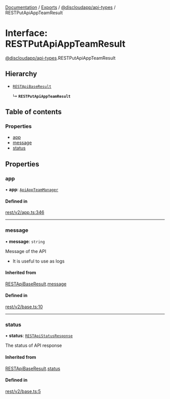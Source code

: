 [Documentation](../README.md) / [Exports](../modules.md) / [@discloudapp/api-types](../modules/discloudapp_api_types.md) / RESTPutApiAppTeamResult

# Interface: RESTPutApiAppTeamResult

[@discloudapp/api-types](../modules/discloudapp_api_types.md).RESTPutApiAppTeamResult

## Hierarchy

- [`RESTApiBaseResult`](discloudapp_api_types.RESTApiBaseResult.md)

  ↳ **`RESTPutApiAppTeamResult`**

## Table of contents

### Properties

- [app](discloudapp_api_types.RESTPutApiAppTeamResult.md#app)
- [message](discloudapp_api_types.RESTPutApiAppTeamResult.md#message)
- [status](discloudapp_api_types.RESTPutApiAppTeamResult.md#status)

## Properties

### app

• **app**: [`ApiAppTeamManager`](discloudapp_api_types.ApiAppTeamManager.md)

#### Defined in

[rest/v2/app.ts:346](https://github.com/discloud/discloud.app/blob/62751fe/packages/api-types/rest/v2/app.ts#L346)

___

### message

• **message**: `string`

Message of the API
- It is useful to use as logs

#### Inherited from

[RESTApiBaseResult](discloudapp_api_types.RESTApiBaseResult.md).[message](discloudapp_api_types.RESTApiBaseResult.md#message)

#### Defined in

[rest/v2/base.ts:10](https://github.com/discloud/discloud.app/blob/62751fe/packages/api-types/rest/v2/base.ts#L10)

___

### status

• **status**: [`RESTApiStatusResponse`](../modules/discloudapp_api_types.md#restapistatusresponse)

The status of API response

#### Inherited from

[RESTApiBaseResult](discloudapp_api_types.RESTApiBaseResult.md).[status](discloudapp_api_types.RESTApiBaseResult.md#status)

#### Defined in

[rest/v2/base.ts:5](https://github.com/discloud/discloud.app/blob/62751fe/packages/api-types/rest/v2/base.ts#L5)

